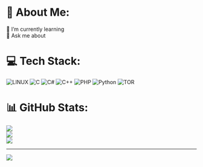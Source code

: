 # 💫 About Me:
🌱 I’m currently learning<br>💬 Ask me about<br>


# 💻 Tech Stack:
![LINUX](https://img.shields.io/badge/Linux-FCC624?style=for-the-badge&logo=linux&logoColor=black) ![C](https://img.shields.io/badge/c-%2300599C.svg?style=for-the-badge&logo=c&logoColor=white) ![C#](https://img.shields.io/badge/c%23-%23239120.svg?style=for-the-badge&logo=csharp&logoColor=white) ![C++](https://img.shields.io/badge/c++-%2300599C.svg?style=for-the-badge&logo=c%2B%2B&logoColor=white) ![PHP](https://img.shields.io/badge/php-%23777BB4.svg?style=for-the-badge&logo=php&logoColor=white) ![Python](https://img.shields.io/badge/python-3670A0?style=for-the-badge&logo=python&logoColor=ffdd54) ![TOR](https://img.shields.io/badge/tor-%237E4798.svg?style=for-the-badge&logo=tor-project&logoColor=white)
# 📊 GitHub Stats:
![](https://github-readme-stats.vercel.app/api?username=itsEinn&theme=dark&hide_border=false&include_all_commits=true&count_private=false)<br/>
![](https://github-readme-streak-stats.herokuapp.com/?user=itsEinn&theme=dark&hide_border=false)<br/>
![](https://github-readme-stats.vercel.app/api/top-langs/?username=itsEinn&theme=dark&hide_border=false&include_all_commits=true&count_private=false&layout=compact)

---
[![](https://visitcount.itsvg.in/api?id=itsEinn&icon=2&color=1)](https://visitcount.itsvg.in)

<!-- Proudly created with GPRM ( https://gprm.itsvg.in ) -->

